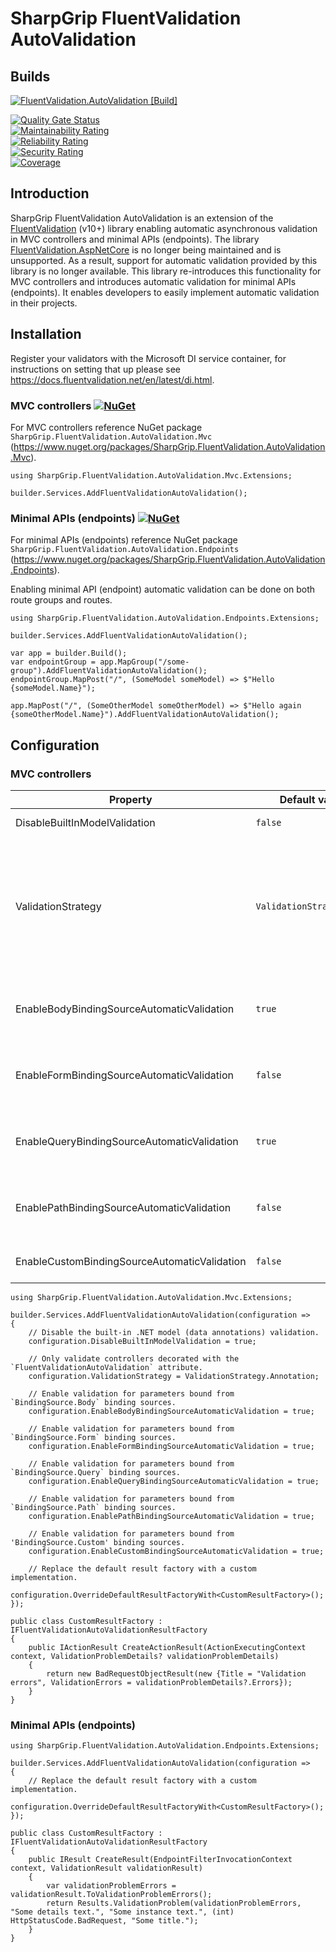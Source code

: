 # SharpGrip FluentValidation AutoValidation

## Builds

[![FluentValidation.AutoValidation [Build]](https://github.com/SharpGrip/FluentValidation.AutoValidation/actions/workflows/Build.yaml/badge.svg)](https://github.com/SharpGrip/FluentValidation.AutoValidation/actions/workflows/Build.yaml)

[![Quality Gate Status](https://sonarcloud.io/api/project_badges/measure?project=SharpGrip_FluentValidation.AutoValidation&metric=alert_status)](https://sonarcloud.io/summary/overall?id=SharpGrip_FluentValidation.AutoValidation) \
[![Maintainability Rating](https://sonarcloud.io/api/project_badges/measure?project=SharpGrip_FluentValidation.AutoValidation&metric=sqale_rating)](https://sonarcloud.io/summary/overall?id=SharpGrip_FluentValidation.AutoValidation) \
[![Reliability Rating](https://sonarcloud.io/api/project_badges/measure?project=SharpGrip_FluentValidation.AutoValidation&metric=reliability_rating)](https://sonarcloud.io/summary/overall?id=SharpGrip_FluentValidation.AutoValidation) \
[![Security Rating](https://sonarcloud.io/api/project_badges/measure?project=SharpGrip_FluentValidation.AutoValidation&metric=security_rating)](https://sonarcloud.io/summary/overall?id=SharpGrip_FluentValidation.AutoValidation) \
[![Coverage](https://sonarcloud.io/api/project_badges/measure?project=SharpGrip_FluentValidation.AutoValidation&metric=coverage)](https://sonarcloud.io/summary/overall?id=SharpGrip_FluentValidation.AutoValidation)

## Introduction

SharpGrip FluentValidation AutoValidation is an extension of the [FluentValidation](https://github.com/FluentValidation/FluentValidation) (v10+) library enabling automatic asynchronous validation in MVC controllers and minimal APIs (endpoints).
The library [FluentValidation.AspNetCore](https://github.com/FluentValidation/FluentValidation.AspNetCore) is no longer being maintained and is unsupported. As a result, support for automatic validation provided by this library is no longer available.
This library re-introduces this functionality for MVC controllers and introduces automatic validation for minimal APIs (endpoints). It enables developers to easily implement automatic validation in their projects.

## Installation

Register your validators with the Microsoft DI service container, for instructions on setting that up please see https://docs.fluentvalidation.net/en/latest/di.html.

### MVC controllers [![NuGet](https://img.shields.io/nuget/v/SharpGrip.FluentValidation.AutoValidation.Mvc)](https://www.nuget.org/packages/SharpGrip.FluentValidation.AutoValidation.Mvc)

For MVC controllers reference NuGet package `SharpGrip.FluentValidation.AutoValidation.Mvc` (https://www.nuget.org/packages/SharpGrip.FluentValidation.AutoValidation.Mvc).

```
using SharpGrip.FluentValidation.AutoValidation.Mvc.Extensions;

builder.Services.AddFluentValidationAutoValidation();
```

### Minimal APIs (endpoints) [![NuGet](https://img.shields.io/nuget/v/SharpGrip.FluentValidation.AutoValidation.Endpoints)](https://www.nuget.org/packages/SharpGrip.FluentValidation.AutoValidation.Endpoints)

For minimal APIs (endpoints) reference NuGet package `SharpGrip.FluentValidation.AutoValidation.Endpoints` (https://www.nuget.org/packages/SharpGrip.FluentValidation.AutoValidation.Endpoints).

Enabling minimal API (endpoint) automatic validation can be done on both route groups and routes.

```
using SharpGrip.FluentValidation.AutoValidation.Endpoints.Extensions;

builder.Services.AddFluentValidationAutoValidation();

var app = builder.Build();
var endpointGroup = app.MapGroup("/some-group").AddFluentValidationAutoValidation();
endpointGroup.MapPost("/", (SomeModel someModel) => $"Hello {someModel.Name}");

app.MapPost("/", (SomeOtherModel someOtherModel) => $"Hello again {someOtherModel.Name}").AddFluentValidationAutoValidation();
```

## Configuration

### MVC controllers

| Property                                     | Default value            | Description                                                                                                                                                                                                                                                                                                                                                                                                              |
|----------------------------------------------|--------------------------|--------------------------------------------------------------------------------------------------------------------------------------------------------------------------------------------------------------------------------------------------------------------------------------------------------------------------------------------------------------------------------------------------------------------------|
| DisableBuiltInModelValidation                | `false`                  | Disables the built-in .NET model (data annotations) validation.                                                                                                                                                                                                                                                                                                                                                          |
| ValidationStrategy                           | `ValidationStrategy.All` | Configures the validation strategy. Validation strategy `ValidationStrategy.All` enables asynchronous automatic validation on all controllers inheriting from `ControllerBase`. Validation strategy `ValidationStrategy.Annotations` enables asynchronous automatic validation on controllers inheriting from `ControllerBase` decorated (class or method) with a `[FluentValidationAutoValidationAttribute]` attribute. |
| EnableBodyBindingSourceAutomaticValidation   | `true`                   | Enables asynchronous automatic validation for parameters bound from `BindingSource.Body` binding sources (typically parameters decorated with the `[FromBody]` attribute).                                                                                                                                                                                                                                               |
| EnableFormBindingSourceAutomaticValidation   | `false`                  | Enables asynchronous automatic validation for parameters bound from `BindingSource.Form` binding sources (typically parameters decorated with the `[FromForm]` attribute).                                                                                                                                                                                                                                               |
| EnableQueryBindingSourceAutomaticValidation  | `true`                   | Enables asynchronous automatic validation for parameters bound from `BindingSource.Query` binding sources (typically parameters decorated with the `[FromQuery]` attribute).                                                                                                                                                                                                                                             |
| EnablePathBindingSourceAutomaticValidation   | `false`                  | Enables asynchronous automatic validation for parameters bound from `BindingSource.Path` binding sources (typically parameters decorated with the `[FromRoute]` attribute).                                                                                                                                                                                                                                              |
| EnableCustomBindingSourceAutomaticValidation | `false`                  | Enables asynchronous automatic validation for parameters bound from `BindingSource.Custom` binding sources.                                                                                                                                                                                                                                                                                                              |

```
using SharpGrip.FluentValidation.AutoValidation.Mvc.Extensions;

builder.Services.AddFluentValidationAutoValidation(configuration =>
{
    // Disable the built-in .NET model (data annotations) validation.
    configuration.DisableBuiltInModelValidation = true;

    // Only validate controllers decorated with the `FluentValidationAutoValidation` attribute.
    configuration.ValidationStrategy = ValidationStrategy.Annotation;

    // Enable validation for parameters bound from `BindingSource.Body` binding sources.
    configuration.EnableBodyBindingSourceAutomaticValidation = true;

    // Enable validation for parameters bound from `BindingSource.Form` binding sources.
    configuration.EnableFormBindingSourceAutomaticValidation = true;

    // Enable validation for parameters bound from `BindingSource.Query` binding sources.
    configuration.EnableQueryBindingSourceAutomaticValidation = true;

    // Enable validation for parameters bound from `BindingSource.Path` binding sources.
    configuration.EnablePathBindingSourceAutomaticValidation = true;

    // Enable validation for parameters bound from 'BindingSource.Custom' binding sources.
    configuration.EnableCustomBindingSourceAutomaticValidation = true;

    // Replace the default result factory with a custom implementation.
    configuration.OverrideDefaultResultFactoryWith<CustomResultFactory>();
});

public class CustomResultFactory : IFluentValidationAutoValidationResultFactory
{
    public IActionResult CreateActionResult(ActionExecutingContext context, ValidationProblemDetails? validationProblemDetails)
    {
        return new BadRequestObjectResult(new {Title = "Validation errors", ValidationErrors = validationProblemDetails?.Errors});
    }
}
```

### Minimal APIs (endpoints)

```
using SharpGrip.FluentValidation.AutoValidation.Endpoints.Extensions;

builder.Services.AddFluentValidationAutoValidation(configuration =>
{
    // Replace the default result factory with a custom implementation.
    configuration.OverrideDefaultResultFactoryWith<CustomResultFactory>();
});

public class CustomResultFactory : IFluentValidationAutoValidationResultFactory
{
    public IResult CreateResult(EndpointFilterInvocationContext context, ValidationResult validationResult)
    {
        var validationProblemErrors = validationResult.ToValidationProblemErrors();
        return Results.ValidationProblem(validationProblemErrors, "Some details text.", "Some instance text.", (int) HttpStatusCode.BadRequest, "Some title.");
    }
}
```
